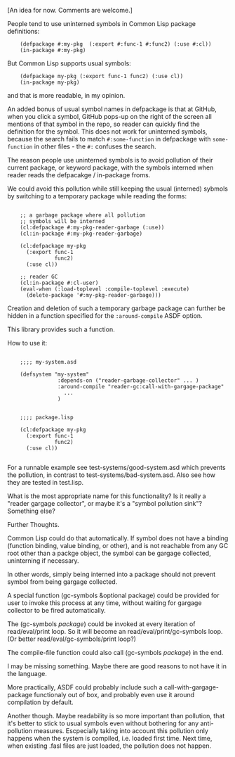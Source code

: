 [An idea for now. Comments are welcome.]

People tend to use uninterned symbols in Common Lisp package definitions:

```common-lisp
    (defpackage #:my-pkg  (:export #:func-1 #:func2) (:use #:cl))
    (in-package #:my-pkg)
```

But Common Lisp supports usual symbols:

```common-lisp
    (defpackage my-pkg (:export func-1 func2) (:use cl))
    (in-package my-pkg)
```
and that is more readable, in my opinion.

An added bonus of usual symbol names in defpackage is that at GitHub,
when you click a symbol, GitHub pops-up on the right of the screen
all mentions of that symbol in the repo, so reader can quickly find
the definition for the symbol. This does not work for uninterned
symbols, because the search fails to match `#:some-function` in defpackage
with `some-function` in other files - the `#:` confuses the search.

The reason people use uninterned symbols is to avoid pollution of their
current package, or keyword package, with the symbols interned
when reader reads the defpacakge / in-package froms.

We could avoid this pollution while still keeping the usual (interned)
sybmols by switching to a temporary package while
reading the forms:

```common-lisp

    ;; a garbage package where all pollution
    ;; symbols will be interned
    (cl:defpackage #:my-pkg-reader-garbage (:use))
    (cl:in-package #:my-pkg-reader-garbage)

    (cl:defpackage my-pkg
      (:export func-1
               func2)
      (:use cl))

    ;; reader GC
    (cl:in-package #:cl-user)
    (eval-when (:load-toplevel :compile-toplevel :execute)
      (delete-package '#:my-pkg-reader-garbage)))

```

Creation and deletion of such a temporary garbage package
can further be hidden in a function specified for the `:around-compile`
ASDF option.

This library provides such a function.

How to use it:

```common-lisp

    ;;;; my-system.asd

    (defsystem "my-system"
                :depends-on ("reader-garbage-collector" ... )
                :around-compile "reader-gc:call-with-gargage-package"
                  ...
                )


    ;;;; package.lisp

    (cl:defpackage my-pkg
      (:export func-1
               func2)
      (:use cl))


```

For a runnable example see test-systems/good-system.asd
which prevents the pollution, in contrast to test-systems/bad-system.asd.
Also see how they are tested in test.lisp.

What is the most appropriate name for this functionality?
Is it really a "reader gargage collector",
or maybe it's a "symbol pollution sink"? Something else?

Further Thoughts.

Common Lisp could do that automatically. If symbol does not have a
binding (function binding, value binding, or other), and is not
reachable from any GC root other than a packge object,
the symbol can be gargage collected, uninterning if necessary.

In other words, simply being interned into a package should
not prevent symbol from being gargage collected.

A special function (gc-symbols &optional package) could be provided
for user to invoke this process at any time, without waiting for gargage
collector to be fired automatically.

The (gc-symbols *package*) could be invoked at every iteration
of read/eval/print loop. So it will become an read/eval/print/gc-symbols loop.
(Or better read/eval/gc-symbols/print loop?)

The compile-file function could also call (gc-symbols *package*) in the end.

I may be missing something. Maybe there are good reasons to not have
it in the language.

More practically, ASDF could probably include such a call-with-gargage-package
functionaly out of box, and probably even use it around compilation
by default.

Another though. Maybe readability is so more important than pollution,
that it's better to stick to usual symbols even without bothering
for any anti-pollution measures. Escpecially taking into account
this pollution only happens when the system is compiled,
i.e. loaded first time. Next time, when existing .fasl files
are just loaded, the pollution does not happen.